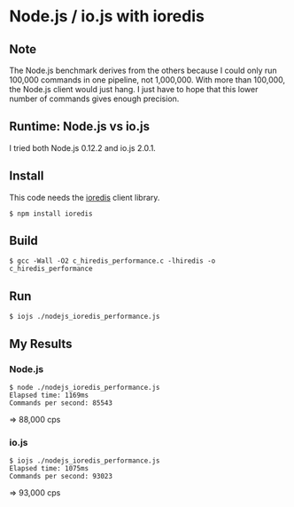 # Node.js / io.js with ioredis

## Note

The Node.js benchmark derives from the others because I could only run 100,000 commands in one pipeline, not 1,000,000. With more than 100,000, the Node.js client would just hang. I just have to hope that this lower number of commands gives enough precision.


## Runtime: Node.js vs io.js

I tried both Node.js 0.12.2 and io.js 2.0.1.


## Install


This code needs the [ioredis](https://github.com/luin/ioredis) client library.

```
$ npm install ioredis
```



## Build

```
$ gcc -Wall -O2 c_hiredis_performance.c -lhiredis -o c_hiredis_performance
```


## Run

```
$ iojs ./nodejs_ioredis_performance.js
```


## My Results

### Node.js

```
$ node ./nodejs_ioredis_performance.js
Elapsed time: 1169ms
Commands per second: 85543
```

=> 88,000 cps


### io.js

```
$ iojs ./nodejs_ioredis_performance.js
Elapsed time: 1075ms
Commands per second: 93023
```

=> 93,000 cps

